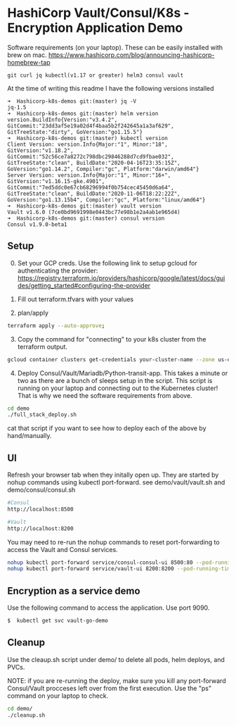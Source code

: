 # HashiCorp Vault/Consul/K8s - Encryption Application Demo
Software requirements (on your laptop). These can be easily installed with brew on mac. https://www.hashicorp.com/blog/announcing-hashicorp-homebrew-tap

```git curl jq kubectl(v1.17 or greater) helm3 consul vault```

At the time of writing this readme I have the following versions installed

```
➜  Hashicorp-k8s-demos git:(master) jq -V
jq-1.5
➜  Hashicorp-k8s-demos git:(master) helm version
version.BuildInfo{Version:"v3.4.2", GitCommit:"23dd3af5e19a02d4f4baa5b2f242645a1a3af629", GitTreeState:"dirty", GoVersion:"go1.15.5"}
➜  Hashicorp-k8s-demos git:(master) kubectl version
Client Version: version.Info{Major:"1", Minor:"18", GitVersion:"v1.18.2", GitCommit:"52c56ce7a8272c798dbc29846288d7cd9fbae032", GitTreeState:"clean", BuildDate:"2020-04-16T23:35:15Z", GoVersion:"go1.14.2", Compiler:"gc", Platform:"darwin/amd64"}
Server Version: version.Info{Major:"1", Minor:"16+", GitVersion:"v1.16.15-gke.4901", GitCommit:"7ed5ddc0e67cb68296994f0b754cec45450d6a64", GitTreeState:"clean", BuildDate:"2020-11-06T18:22:22Z", GoVersion:"go1.13.15b4", Compiler:"gc", Platform:"linux/amd64"}
➜  Hashicorp-k8s-demos git:(master) vault version
Vault v1.6.0 (7ce0bd9691998e0443bc77e98b1e2a4ab1e965d4)
➜  Hashicorp-k8s-demos git:(master) consul version
Consul v1.9.0-beta1
```

## Setup
0. Set your GCP creds. Use the following link to setup gcloud for authenticating the provider: https://registry.terraform.io/providers/hashicorp/google/latest/docs/guides/getting_started#configuring-the-provider


1. Fill out terraform.tfvars with your values

2. plan/apply
```bash
terraform apply --auto-approve;
```

3. Copy the command for  "connecting" to your k8s cluster from the terraform output.
```bash
gcloud container clusters get-credentials your-cluster-name --zone us-central1-c --project your-project
```

4. Deploy Consul/Vault/Mariadb/Python-transit-app. This takes a minute or two as there are a bunch of sleeps setup in the script. This script is running on your laptop and connecting out to the Kubernetes cluster! That is why we need the software requirements from above. 
```bash
cd demo
./full_stack_deploy.sh
```
cat that script if you want to see how to deploy each of the above by hand/manually.

## UI
Refresh your browser tab when they initally open up. They are started by nohup commands using kubectl port-forward. see demo/vault/vault.sh and demo/consul/consul.sh

```bash
#Consul
http://localhost:8500

#Vault
http://localhost:8200
```

You may need to re-run the nohup commands to reset port-forwarding to access the Vault and Consul services.

```bash
nohup kubectl port-forward service/consul-consul-ui 8500:80 --pod-running-timeout=10m &
nohup kubectl port-forward service/vault-ui 8200:8200 --pod-running-timeout=10m &

```

## Encryption as a service demo
Use the following command to access the application. Use port 9090.
```bash
$  kubectl get svc vault-go-demo
```

## Cleanup
Use the cleaup.sh script under demo/ to delete all pods, helm deploys, and PVCs.

NOTE: if you are re-running the deploy, make sure you kill any port-forward Consul/Vault procceses left over from the first execution. Use the "ps" command on your laptop to check. 

```bash
cd demo/
./cleanup.sh
```

